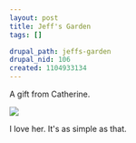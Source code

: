 ```yaml
--- 
layout: post
title: Jeff's Garden
tags: []

drupal_path: jeffs-garden
drupal_nid: 106
created: 1104933134
---
```

A gift from Catherine.

<img src="http://jeff.viapositiva.net/images/garden.jpg" />

I love her. It's as simple as that.
